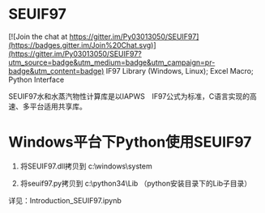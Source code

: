 # SEUIF97

[![Join the chat at https://gitter.im/Py03013050/SEUIF97](https://badges.gitter.im/Join%20Chat.svg)](https://gitter.im/Py03013050/SEUIF97?utm_source=badge&utm_medium=badge&utm_campaign=pr-badge&utm_content=badge)
IF97 Library (Windows, Linux); Excel Macro; Python Interface

SEUIF97水和水蒸汽物性计算库是以IAPWS　IF97公式为标准，C语言实现的高速、多平台适用共享库。

# Windows平台下Python使用SEUIF97 
  
   1) 将SEUIF97.dll拷贝到 c:\windows\system
   
   2) 将seuif97.py拷贝到 c:\python34\Lib （python安装目录下的Lib子目录）

详见：Introduction_SEUIF97.ipynb
